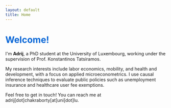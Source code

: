 ```yaml
---
layout: default
title: Home
---
```

<h1 style="color: #0366d6;">Welcome!</h1>

I'm **Adrij**, a PhD student at the University of Luxembourg, working under the supervision of Prof. Konstantinos Tatsiramos.

My research interests include labor economics, mobility, and health and development, with a focus on applied microeconometrics. I use causal inference techniques to evaluate public policies such as unemployment insurance and healthcare user fee exemptions.

Feel free to get in touch! You can reach me at adrij[dot]chakraborty[at]uni[dot]lu.

